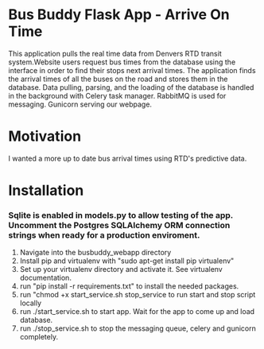 # Bus Buddy Flask App - Arrive On Time

This application pulls the real time data from Denvers RTD transit system.Website users request bus times from the database using the interface in order to find their stops next arrival times. The application finds the arrival times of all the buses on the road and stores them in the database. Data pulling, parsing, and the loading of the database is handled in the background with Celery task manager. RabbitMQ is used for messaging. Gunicorn serving our webpage.

# Motivation

I wanted a more up to date bus arrival times using RTD's predictive data.

# Installation

### Sqlite is enabled in models.py to allow testing of the app. Uncomment the Postgres SQLAlchemy ORM connection strings when ready for a production enviroment.


1. Navigate into the busbuddy_webapp directory
2. Install pip and virtualenv with "sudo apt-get install pip virtualenv"
3. Set up your virtualenv directory and activate it. See virtualenv documentation. 
4. run "pip install -r requirements.txt" to install the needed packages.
5. run "chmod +x start_service.sh stop_service to run start and stop script locally 
6. run ./start_service.sh to start app. Wait for the app to come up and load database. 
7. run ./stop_service.sh to stop the messaging queue, celery and gunicorn completely.
